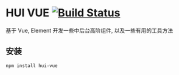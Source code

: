 # HUI VUE [![Build Status](https://travis-ci.org/henryhyn/hui-vue.svg?branch=master)](https://travis-ci.org/henryhyn/hui-vue)

基于 Vue, Element 开发一些中后台高阶组件, 以及一些有用的工具方法

## 安装

```
npm install hui-vue
```
